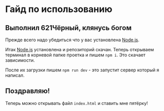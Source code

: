 # Гайд по использованию

## Выполнил 621Чёрный, клянусь богом

Прежде всего надо убедиться что у вас установлена [Node.js](https://nodejs.org/en/download).

Итак [Node.js](https://nodejs.org/en/download) установлена и репозиторий скачан.
Теперь открываем терминал в корневой папке проетка и пишем `npm i`. Это скачает зависимости.

После их загрузки пишем `npm run dev` - это запустит сервер который я написал.

## Поздравляю!

Теперь можно открывать файл `index.html` и ставить мне пятёрку!
